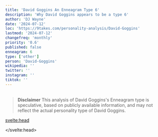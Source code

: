 ```yaml
---
title: 'David Goggins An Enneagram Type 6'
description: 'Why David Goggins appears to be a type 6'
author: 'DJ Wayne'
date: '2024-07-12'
loc: 'https://9takes.com/personality-analysis/David-Goggins'
lastmod: '2024-07-12'
changefreq: 'monthly'
priority: '0.6'
published: false
enneagram: 6
type: ['other']
person: 'David-Goggins'
wikipedia: ''
twitter: ''
instagram: ''
tiktok: ''
---
```


<!--
    childhood and upbringing
    first big success
    style habits and quirks that relate to their personality type
    stressful moments in their life and how they handled them
    comfort- moments in their life where they are doing well and killing it
-->
<!-- // keywords:  -->

<script>
	// import  PopCard  from "$lib/components/atoms/PopCard.svelte";
</script>

<div
	style="display: flex;
    justify-content: center;
    margin: 1rem 0;
	"
>
	<!-- <PopCard
		image={`/types/6s/${'David-Goggins'}.webp`}
		enneagramType={6}
		showIcon={false}
		displayText="David Goggins"
		subtext=""
	/> -->
</div>

> **Disclaimer** This analysis of David Goggins's Enneagram type is speculative, based on publicly available information, and may not reflect the actual personality type of David Goggins.

<p class="firstLetter"></p>

<svelte:head>

<script type="application/ld+json">

</script>

</svelte:head>

<style lang="scss"></style>
